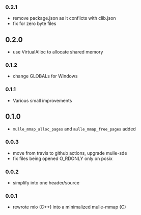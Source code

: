 ### 0.2.1

* remove package.json as it conflicts with clib.json
* fix for zero byte files

## 0.2.0

* use VirtualAlloc to allocate shared memory


### 0.1.2

* change GLOBALs for Windows

### 0.1.1

* Various small improvements

## 0.1.0

* ``mulle_mmap_alloc_pages`` and ``mulle_mmap_free_pages`` added


### 0.0.3

* move from travis to github actions, upgrade mulle-sde
* fix files being opened O_RDONLY only on posix

### 0.0.2

* simplify into one header/source

### 0.0.1

* rewrote mio (C++) into a minimalized mulle-mmap (C)

